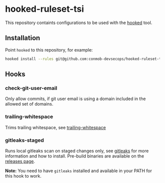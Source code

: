 # hooked-ruleset-tsi

This repository containts configurations to be used with the [hooked](https://github.com/conmob-devsecops/hooked) tool.

## Installation

Point `hooked` to this repository, for example:

```bash
hooked install --rules git@github.com:conmob-devsecops/hooked-ruleset-tsi.git
```

## Hooks

### check-git-user-email

Only allow commits, if git user email is using a domain included in the allowed set of domains.

### trailing-whitespace

Trims trailing whitespace, see [trailing-whitespace](https://github.com/pre-commit/pre-commit-hooks?tab=readme-ov-file#trailing-whitespace)

### gitleaks-staged

Runs local gitleaks scan on staged changes only, see [gitleaks](https://github.com/gitleaks/gitleaks) for more information
and how to install. Pre-build binaries are available on the [releases page](https://github.com/gitleaks/gitleaks/releases).

**Note:** You need to have `gitleaks` installed and available in your PATH for this hook to work.
